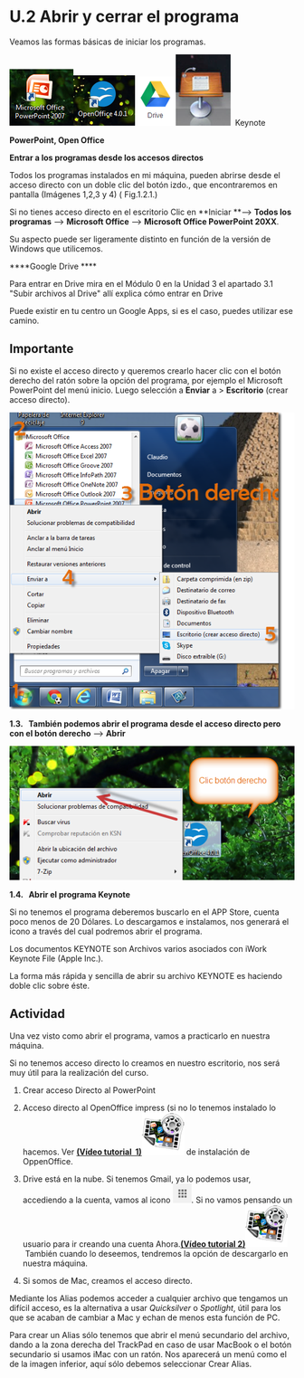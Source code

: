 # U.2 Abrir y cerrar el programa

Veamos las formas básicas de iniciar los programas.


![Abrir PowerPoint](img/abrirPPT.png)![Abrir OpenOffice](img/abrirOpenOffice.png "Acceso directo al OpenOffice")![Icono Drive. Ir a Gmail](img/drive.png "Icono que nos permite entrar en Drive")![Icono de Kynote de MAC](img/kynote.png "Kynote")  Keynote

**PowerPoint, Open Office**

**Entrar a los programas desde los accesos directos**

Todos los programas instalados en mi máquina, pueden abrirse desde el acceso directo con un doble clic del botón izdo., que encontraremos en pantalla (Imágenes 1,2,3 y 4) ( Fig.1.2.1.) 

Si no tienes acceso directo en el escritorio Clic en **Iniciar **--> **Todos los programas** --> **Microsoft Office** --> **Microsoft Office PowerPoint 20XX**.

Su aspecto puede ser ligeramente distinto en función de la versión de Windows que utilicemos. 

****Google Drive ****

Para entrar en Drive mira en el Módulo 0 en la Unidad 3 el apartado 3.1 "Subir archivos al Drive" allí explica cómo entrar en Drive

Puede existir en tu centro un Google Apps, si es el caso, puedes utilizar ese camino.

## Importante

Si no existe el acceso directo y queremos crearlo hacer clic con el botón derecho del ratón sobre la opción del programa, por ejemplo el Microsoft PowerPoint del menú inicio. Luego selección a **Enviar** a > **Escritorio** (crear acceso directo).


![Crear Acceso Directo PowerPoint C.Barrabés, montaje pantalla captura programa](img/accesodirecto.png "Aceso directo: Enviar al escritorio")

**1.3.   También podemos abrir el programa desde el acceso directo pero con el botón derecho** --> **Abrir**


![Abrir acceso directo Botón Derecho, C.Barrabés, montaje pantalla captura programa](img/abrirprogrmbotondcho.png "Abrir Acceso directo con el Botón derecho. Abrir")

**1.4.   Abrir el programa Keynote**

Si no tenemos el programa deberemos buscarlo en el APP Store, cuenta poco menos de 20 Dólares. Lo descargamos e instalamos, nos generará el icono a través del cual podremos abrir el programa.

Los documentos KEYNOTE son Archivos varios asociados con iWork Keynote File (Apple Inc.).

La forma más rápida y sencilla de abrir su archivo KEYNOTE es haciendo doble clic sobre éste.

## Actividad

Una vez visto como abrir el programa, vamos a practicarlo en nuestra máquina.

Si no tenemos acceso directo lo creamos en nuestro escritorio, nos será muy útil para la realización del curso.

1.  Crear acceso Directo al PowerPoint

2.  Acceso directo al OpenOffice impress (si no lo tenemos instalado lo hacemos. Ver [**(Vídeo tutorial  1)**![Ver Video tutorial](img/videotutorial1.png "Instala OpenOffice")](http://aularagon.catedu.es/materialesaularagon2013/presentaciones/instalaropenOffice.mp4) de instalación de OppenOffice.


3.  Drive está en la nube. Si tenemos Gmail, ya lo podemos usar, accediendo a la cuenta, vamos al icono ![](img/aplicacionesGmail.png "Aplicaciones Gmail"). Si no vamos pensando un usuario para ir creando una cuenta Ahora.[**(Vídeo tutorial 2)**![Videotutorial: Crear una cuenta Gmail](img/videotutorial1.png)](http://aularagon.catedu.es/materialesaularagon2013/presentaciones/crearcuentagmail.mp4) También cuando lo deseemos, tendremos la opción de descargarlo en nuestra máquina.

4.  Si somos de Mac, creamos el acceso directo. 

Mediante los Alias podemos acceder a cualquier archivo que tengamos un difícil acceso, es la alternativa a usar _Quicksilver_ o _Spotlight_, útil para los que se acaban de cambiar a Mac y echan de menos esta función de PC.

Para crear un Alias sólo tenemos que abrir el menú secundario del archivo, dando a la zona derecha del TrackPad en caso de usar MacBook o el botón secundario si usamos iMac con un ratón. Nos aparecerá un menú como el de la imagen inferior, aquí sólo debemos seleccionar Crear Alias.
